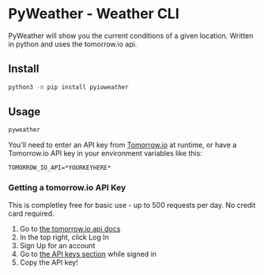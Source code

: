 # PyWeather - Weather CLI

PyWeather will show you the current conditions of a given location.
Written in python and uses the tomorrow.io api.

## Install

```bash
python3 -m pip install pyioweather
```

## Usage

```bash
pyweather
```

You'll need to enter an API key from [Tomorrow.io](https://docs.tomorrow.io/reference/welcome) at runtime, or have a
Tomorrow.io API key in your environment variables like this:

```dotenv
TOMORROW_IO_API=*YOURKEYHERE*
```

### Getting a tomorrow.io API Key

This is completley free for basic use - up to 500 requests per day. No credit card required.

1. Go to [the tomorrow.io api docs](https://docs.tomorrow.io/reference/welcome)
2. In the top right, click Log In
3. Sign Up for an account
4. Go to [the API keys section](https://app.tomorrow.io/development/keys) while signed in
5. Copy the API key!